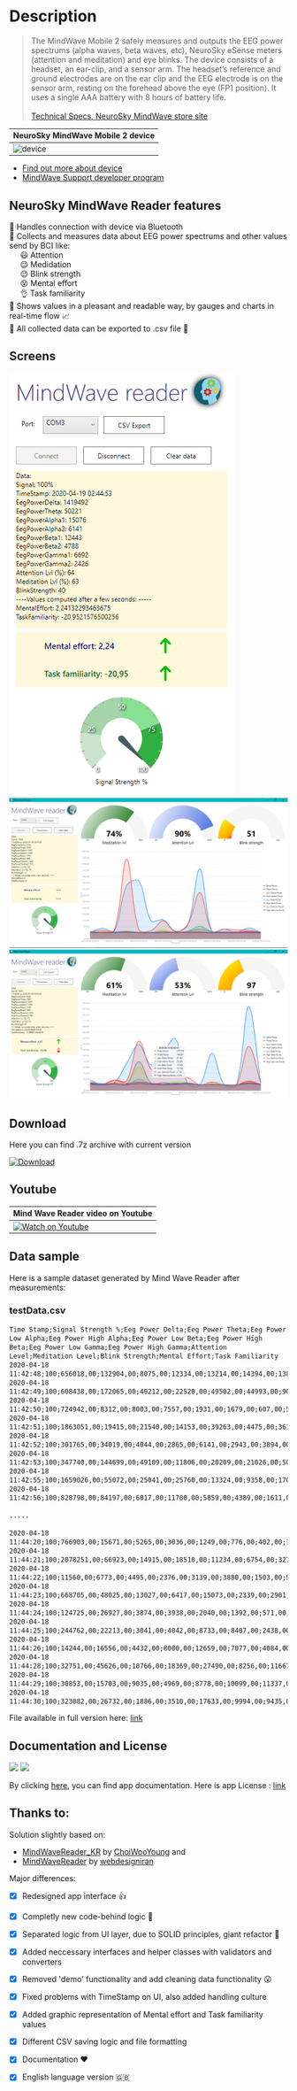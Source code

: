 # Description

> The MindWave Mobile 2 safely measures and outputs the EEG power spectrums (alpha waves, beta waves, etc), NeuroSky eSense meters (attention and meditation) and eye blinks. The device consists of a headset, an ear-clip, and a sensor arm. The headset’s reference and ground electrodes are on the ear clip and the EEG electrode is on the sensor arm, resting on the forehead above the eye (FP1 position). It uses a single AAA battery with 8 hours of battery life. <br /> <br />
> [Technical Specs, NeuroSky MindWave store site](https://store.neurosky.com/pages/mindwave)

| NeuroSky MindWave Mobile 2 device |
| ------ |
| ![device](https://www.researchgate.net/profile/Phakkharawat_Sittiprapaporn/publication/318284067/figure/fig1/AS:513765775822848@1499502714788/MindWave-Mobile-Electroencephalography-Device-Neurosky-Inc.png) |


*  [Find out more about device](https://store.neurosky.com/pages/mindwave)
*  [MindWave Support developer program](http://developer.neurosky.com/docs/doku.php?id=mindwave)

## NeuroSky MindWave Reader features

:small_blue_diamond:  Handles connection with device via Bluetooth <br />
:small_blue_diamond:  Collects and measures data about EEG power spectrums and other values send by BCI like: <br />
&nbsp;&nbsp;&nbsp;&nbsp;  :smiley:  Attention  <br />
&nbsp;&nbsp;&nbsp;&nbsp;  :relieved:  Medidation  <br />
&nbsp;&nbsp;&nbsp;&nbsp;  :wink:  Blink strength  <br />
&nbsp;&nbsp;&nbsp;&nbsp;  :dizzy_face:  Mental effort  <br />
&nbsp;&nbsp;&nbsp;&nbsp;  :ok_hand:  Task familiarity  <br />
:small_blue_diamond:  Shows values in a pleasant and readable way, by gauges and charts in real-time flow :chart_with_upwards_trend: <br />
:small_blue_diamond:  All collected data can be exported to .csv file :pencil: <br />

## Screens

![Section panel](/screens/screen_panel.png)
![Screen 1](/screens/screen1.png)
![Screen 2](/screens/screen2.png)

## Download
Here you can find .7z archive with current version

[![Download](https://img.shields.io/badge/version-1.0.0-brightgreen)](https://gitlab.com/winmaster_thesis/neurosky-mindwave-reader/-/blob/master/Release_app/NeuroSkyMindWaveReaderv1.0.7z)

## Youtube

| Mind Wave Reader video on Youtube |
| ------ |
| [![Watch on Youtube](https://img.youtube.com/vi/I2kJNPoDVpc/0.jpg)](https://youtu.be/I2kJNPoDVpc "Mind Wave Reader video") |


## Data sample

Here is a sample dataset generated by Mind Wave Reader after measurements:

### testData.csv 

```
Time Stamp;Signal Strength %;Eeg Power Delta;Eeg Power Theta;Eeg Power Low Alpha;Eeg Power High Alpha;Eeg Power Low Beta;Eeg Power High Beta;Eeg Power Low Gamma;Eeg Power High Gamma;Attention Level;Meditation Level;Blink Strength;Mental Effort;Task Familiarity
2020-04-18 11:42:48;100;656018,00;132904,00;8075,00;12334,00;13214,00;14394,00;1382,00;813,00;0,00;0,00;-1,00;0,00;0,00
2020-04-18 11:42:49;100;608438,00;172065,00;40212,00;22520,00;49502,00;44993,00;9009,00;2353,00;44,00;47,00;-1,00;0,00;0,00
2020-04-18 11:42:50;100;724942,00;8312,00;8003,00;7557,00;1931,00;1679,00;607,00;573,00;37,00;69,00;79,00;0,00;0,00
2020-04-18 11:42:51;100;1863051,00;19415,00;21540,00;14153,00;39263,00;4475,00;3611,00;1774,00;29,00;80,00;-1,00;0,00;0,00
2020-04-18 11:42:52;100;301765,00;34019,00;4044,00;2865,00;6141,00;2943,00;3894,00;1633,00;21,00;70,00;-1,00;0,00;0,00
2020-04-18 11:42:53;100;347740,00;144699,00;49109,00;11806,00;20209,00;21026,00;5046,00;2251,00;13,00;66,00;103,00;0,00;0,00
2020-04-18 11:42:55;100;1659026,00;55072,00;25041,00;25760,00;13324,00;9358,00;1709,00;2331,00;11,00;56,00;-1,00;0,00;0,00
2020-04-18 11:42:56;100;828798,00;84197,00;6017,00;11700,00;5859,00;4389,00;1611,00;667,00;3,00;60,00;147,00;0,00;0,00

.....

2020-04-18 11:44:20;100;766903,00;15671,00;5265,00;3036,00;1249,00;776,00;402,00;196,00;24,00;44,00;-1,00;0,00;0,00
2020-04-18 11:44:21;100;2078251,00;66923,00;14915,00;18510,00;11234,00;6754,00;3273,00;3032,00;23,00;64,00;-1,00;0,00;0,00
2020-04-18 11:44:22;100;11560,00;6773,00;4495,00;2376,00;3139,00;3880,00;1503,00;577,00;40,00;75,00;34,00;0,00;0,00
2020-04-18 11:44:23;100;668705,00;48025,00;13027,00;6417,00;15073,00;2339,00;2901,00;1175,00;34,00;63,00;121,00;0,00;0,00
2020-04-18 11:44:24;100;124725,00;26927,00;3874,00;3938,00;2040,00;1392,00;571,00;333,00;35,00;54,00;-1,00;0,00;0,00
2020-04-18 11:44:25;100;244762,00;22213,00;3041,00;4042,00;8733,00;8407,00;2438,00;2572,00;51,00;43,00;-1,00;0,00;0,00
2020-04-18 11:44:26;100;14244,00;16556,00;4432,00;8000,00;12659,00;7077,00;4084,00;1910,00;70,00;47,00;-1,00;0,00;0,00
2020-04-18 11:44:28;100;32751,00;45626,00;10766,00;18369,00;27490,00;8256,00;11667,00;5503,00;83,00;51,00;-1,00;0,00;0,00
2020-04-18 11:44:29;100;30853,00;15703,00;9035,00;4969,00;8778,00;10099,00;11337,00;5450,00;83,00;80,00;-1,00;2,27;-15,75
2020-04-18 11:44:30;100;323082,00;26732,00;1886,00;3510,00;17633,00;9994,00;9435,00;4130,00;84,00;54,00;-1,00;0,00;0,00

```

File available in full version here: [link](/Docs/testData.csv)

## Documentation and License

[![](https://img.shields.io/badge/documentation-v1-blue)](/Docs/MindWaveReaderWPF.GeneratedXmlDoc.md) [![](https://img.shields.io/badge/license-MIT-brightgreen)](LICENSE) 

By clicking [here](/Docs/MindWaveReaderWPF.GeneratedXmlDoc.md), you can find app documentation. Here is app License : [link](LICENSE)


## Thanks to:

Solution slightly based on: 

*  [MindWaveReader_KR](https://github.com/ChoiWooYoung/MindWaveReader_KR) by [ChoiWooYoung](https://github.com/ChoiWooYoung/) and 
*  [MindWaveReader](https://github.com/webdesigniran/MindWaveReader) by [webdesigniran](https://github.com/webdesigniran/)

Major differences:
* [x]  Redesigned app interface :+1:
* [x]  Completly new code-behind logic :bug:
* [x]  Separated logic from UI layer, due to SOLID principles, giant refactor :rocket:
* [x]  Added neccessary interfaces and helper classes with validators and converters
* [x]  Removed 'demo' functionality and add cleaning data functionality :astonished:
* [x]  Fixed problems with TimeStamp on UI, also added handling culture
* [x]  Added graphic representation of Mental effort and Task familiarity values
* [x]  Different CSV saving logic and file formatting
* [x]  Documentation :heart:
* [x]  English language version :gb:
  

